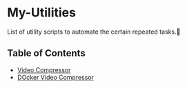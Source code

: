 # My-Utilities
List of utility scripts to automate the certain repeated tasks.🤩

## Table of Contents

- [Video Compressor](/video-compressor/README.md)
- [DOcker Video Compressor](/docker-video-compressor/README.md)